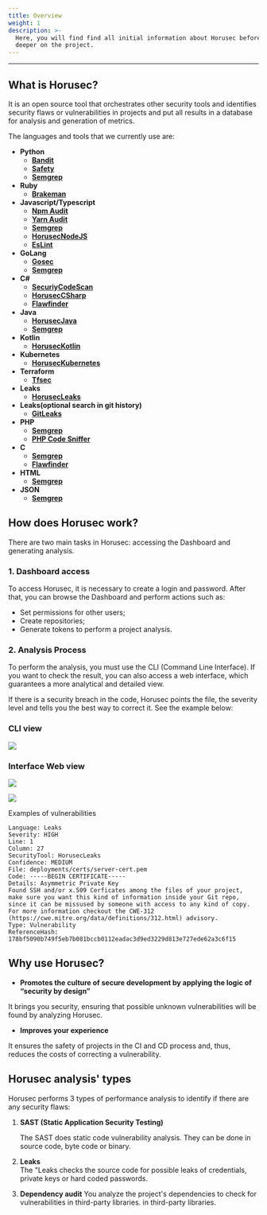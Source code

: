 ```yaml
---
title: Overview
weight: 1
description: >-
  Here, you will find find all initial information about Horusec before getting
  deeper on the project.
---
```


---

## **What is Horusec?**

It is an open source tool that orchestrates other security tools and identifies security flaws or vulnerabilities in projects and put all results in a database for analysis and generation of metrics.

The languages ​​and tools that we currently use are:

* **Python**
  * [**Bandit**](https://github.com/PyCQA/bandit)
  * [**Safety**](https://github.com/pyupio/safety)
  * [**Semgrep**](https://github.com/returntocorp/semgrep)
* **Ruby**
  * [**Brakeman**](https://github.com/presidentbeef/brakeman)
* **Javascript/Typescript**
  * [**Npm Audit**](https://docs.npmjs.com/cli/audit)
  * [**Yarn Audit**](https://yarnpkg.com/lang/en/docs/cli/audit/)
  * [**Semgrep**](https://github.com/returntocorp/semgrep)
  * [**HorusecNodeJS**](https://github.com/ZupIT/horusec/tree/master/horusec-nodejs)
  * [**EsLint**](https://github.com/eslint/eslint)
* **GoLang**
  * [**Gosec**](https://github.com/securego/gosec)
  * [**Semgrep**](https://github.com/returntocorp/semgrep)
* **C\#**
  * [**SecuriyCodeScan**](https://security-code-scan.github.io)
  * [**HorusecCSharp**](https://github.com/ZupIT/horusec/tree/master/horusec-csharp)
  * [**Flawfinder**](https://github.com/david-a-wheeler/flawfinder)
* **Java**
  * [**HorusecJava**](https://github.com/ZupIT/horusec/tree/master/horusec-java)
  * [**Semgrep**](https://github.com/returntocorp/semgrep)
* **Kotlin**
  * [**HorusecKotlin**](https://github.com/ZupIT/horusec/tree/master/horusec-kotlin)
* **Kubernetes**
  * [**HorusecKubernetes**](https://github.com/ZupIT/horusec/tree/master/horusec-kubernetes)
* **Terraform**
  * [**Tfsec**](https://github.com/liamg/tfsec)
* **Leaks**
  * [**HorusecLeaks**](https://github.com/ZupIT/horusec/tree/master/horusec-leaks)
* **Leaks\(optional search in git history\)**
  * [**GitLeaks**](https://github.com/zricethezav/gitleaks)
* **PHP**
  * [**Semgrep**](https://github.com/returntocorp/semgrep)
  * [**PHP Code Sniffer**](https://github.com/FloeDesignTechnologies/phpcs-security-audit)
* **C**
  * [**Semgrep**](https://github.com/returntocorp/semgrep)
  * [**Flawfinder**](https://github.com/david-a-wheeler/flawfinder)
* **HTML**
  * [**Semgrep**](https://github.com/returntocorp/semgrep)
* **JSON**
  * [**Semgrep**](https://github.com/returntocorp/semgrep)

## **How does Horusec work?**

There are two main tasks in Horusec: accessing the Dashboard and generating analysis.

### **1.  Dashboard access**

To access Horusec, it is necessary to create a login and password. After that, you can browse the Dashboard and perform actions such as:

* Set permissions for other users;
* Create repositories;
* Generate tokens to perform a project analysis.

### **2.** Analysis Process

To perform the analysis, you must use the CLI \(Command Line Interface\). If you want to check the result, you can also access a web interface, which guarantees a more analytical and detailed view.

If there is a security breach in the code, Horusec points the file, the severity level and tells you the best way to correct it. See the example below:

###  **CLI view** 

![](/docs/image%20%285%29.png)

### **Interface Web view** 

![](https://lh3.googleusercontent.com/9ETkR59CP7wF9LJ8-cLunT-6jU93pmGq3nwXkNdg2T6g3FH9M6oZ7k5d4OCbR2e6Ph1v2EvBERgWHHUoCVKp_Df-0e7Zgp_uoKygRq7fcTC36VzmjcKJI77iR1n75ST7HeZE8ZuO)



![](https://lh3.googleusercontent.com/FsOq3UQckswg7aCTszEP7lECRhk8q286ngGl2NV9Y_rL6zrTOYh61HON_8hhLnUlyeok1qPrlMQcJWjcfp1lIQ56TsuV_E0fbiFwrmSm4RZfdQnvQw8Ql_heTs2-xP6kV5XV29fD)

Examples of vulnerabilities

```text
Language: Leaks
Severity: HIGH
Line: 1
Column: 27
SecurityTool: HorusecLeaks
Confidence: MEDIUM
File: deployments/certs/server-cert.pem
Code: -----BEGIN CERTIFICATE-----
Details: Asymmetric Private Key
Found SSH and/or x.509 Cerficates among the files of your project, make sure you want this kind of information inside your Git repo, since it can be missused by someone with access to any kind of copy.  For more information checkout the CWE-312 (https://cwe.mitre.org/data/definitions/312.html) advisory.
Type: Vulnerability
ReferenceHash: 178bf5090b749f5eb7b081bccb0112eadac3d9ed3229d813e727ede62a3c6f15
```

## **Why use Horusec?**

* **Promotes the culture of secure development by applying the logic of “security by design”** 

It brings you security, ensuring that possible unknown vulnerabilities will be found by analyzing Horusec.

* **Improves your experience**

It ensures the safety of projects in the CI and CD process and, thus, reduces the costs of correcting a vulnerability.

## **Horusec analysis' types**

Horusec performs 3 types of performance analysis to identify if there are any security flaws:

1. **SAST \(Static Application Security Testing\)**  


   The SAST does static code vulnerability analysis. They can be done in source code, byte code or binary.  
   

2. **Leaks**   
   The "Leaks checks the source code for possible leaks of credentials, private keys or hard coded passwords. 

3.  **Dependency audit** You analyze the project's dependencies to check for vulnerabilities in third-party libraries.   in third-party libraries.

